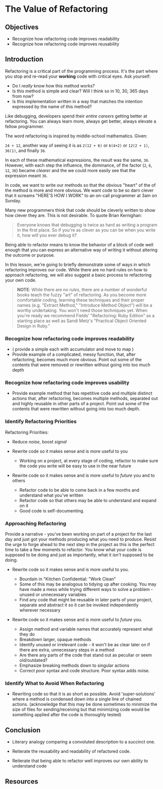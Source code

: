 # The Value of Refactoring

## Objectives

- Recognize how refactoring code improves readability
- Recognize how refactoring code improves reusability

## Introduction

Refactoring is a critical part of the programming process. It's the part where
you stop and re-read your **working** code with critical eyes. Ask yourself:

* Do I _really_ know how this method works?
* Is this method is simple and clear? Will I think so in 10, 30, 365 days from now?
* Is this implementation written in a way that matches the intention expressed
  by the name of this method?

Like debugging, developers spend their _entire careers_ getting better at
refactoring. You can always learn more, always get better, always elevate a
fellow programmer.

The word refactoring is inspired by middle-school mathematics. Given:

`24 + 12`, another way of seeing it is as `2(12 + 6)` or `6(4+2)` or `12(2 +
1)`, `36(1)`, and finally `36`.

In each of these mathematical expressions, the result was the same, `36`. However,
with each step the influence, the dominance, of the factor (`2`, `6`, `12`, `36`)
became _clearer_ and the we could more easily see that the expression meant
`36`.

In code, we want to write our methods so that the obvious "heart" of the
of the method is more and more obvious. We want code to be so darn clever that it
screams "HERE'S HOW I WORK" to an on-call programmer at 3am on Sunday.

Many new programmers think that code should be cleverly written to show how clever
they are. This is not desirable. To quote Brian Kernighan:

> Everyone knows that debugging is twice as hard as writing a program
> in the first place. So if you're as clever as you can be when you
> write it, how will you ever debug it?

Being able to refactor means to know the behavior of a block of
code well enough that you can express an alternative way of writing it without
altering the outcome or purpose.

In this lesson, we're going to briefly demonstrate some of ways in which
refactoring improves our code. While there are no hard rules on how to approach
refactoring, we will also suggest a basic process to refactoring your own code.

> **NOTE**: While there are no _rules_, there are a number of wonderful books
> teach the fuzzy "art" of refactoring. As you become more comfortable coding,
> learning these techniques and their proper names (e.g. "Extract Method,"
> "Introduce Method Object") will be a worthy undertaking. You won't need those
> techniques yet. When you're ready we recommend Fields' "Refactoring: Ruby Edition" as
> a starting place as well as Sandi Metz's "Practical Object Oriented Design in
> Ruby."

### Recognize how refactoring code improves readability

- ( provide a simple each with accumulator and move to map )
- Provide example of a complicated, messy function, that, after refactoring,
  becomes much more obvious. Point out some of the contents that were removed or
  rewritten without going into too much depth

### Recognize how refactoring code improves usability

- Provide example method that has repetitive code and multiple distinct actions
  that, after refactoring, becomes multiple methods, separated out and highly
  reusable in other parts of a project. Point out some of the contents that were
  rewritten without going into too much depth.

### Identify Refactoring Priorities

Refactoring Priorities:

- Reduce _noise_, boost _signal_
- Rewrite code so it makes sense and is more useful to you
  - Working on a project, at every stage of coding, refactor to make sure the
    code you write will be easy to use in the near future
- Rewrite code so it makes sense and is more useful to _future_ you and to others

  - Refactor code to be able to come back in a few months and understand what you've
    written
  - Refactor code so that others may be able to understand and expand on it
  - Good code is self-documenting.

### Approaching Refactoring

Provide a narrative - you've been working on part of a project for the last day
and just got your methods producing what you need to produce. Resist the urge to
forge ahead to the next step in the project as this is the perfect time to take
a few moments to refactor. You know what your code is supposed to be doing and
just as importantly, what it _isn't_ supposed to be doing.

- Rewrite code so it makes sense and is more useful to you.

  - Bourdain in "Kitchen Confidential: "Work Clean"
  - Some of this may be analogous to tidying up after cooking. You may have
    made a mess while trying different ways to solve a problem - unused or
    unnecessary variables
  - Find any code that might be reusable in later parts of your project,
    separate and abstract it so it can be invoked independently wherever necessary

- Rewrite code so it makes sense and is more useful to _future_ you.

  - Assign method and variable names that accurately represent what they do
  - Breakdown larger, opaque methods
  - Identify unused or irrelevant code - it won't be as clear later on if there
    are extra, unnecessary steps in a method
  - Are there any parts of the code that stand out as peculiar or seem old/outdated?
  - Emphasize breaking methods down to singular actions
  - Correct poor syntax and code structure. Poor syntax adds noise.

### Identify What to Avoid When Refactoring

- Rewriting code so that it is as short as possible. Avoid 'super-solutions'
  where a method is condensed down into a single line of chained actions.
  (acknowledge that this may be done sometimes to minimize the size of files for
  sending/receiving but that minimizing code would be something applied after
  the code is thoroughly tested)

## Conclusion

- Literary analogy comparing a convoluted description to a succinct one.

- Reiterate the reusability and readability of refactored code.
- Reiterate that being able to refactor well improves our own ability to understand code

## Resources
